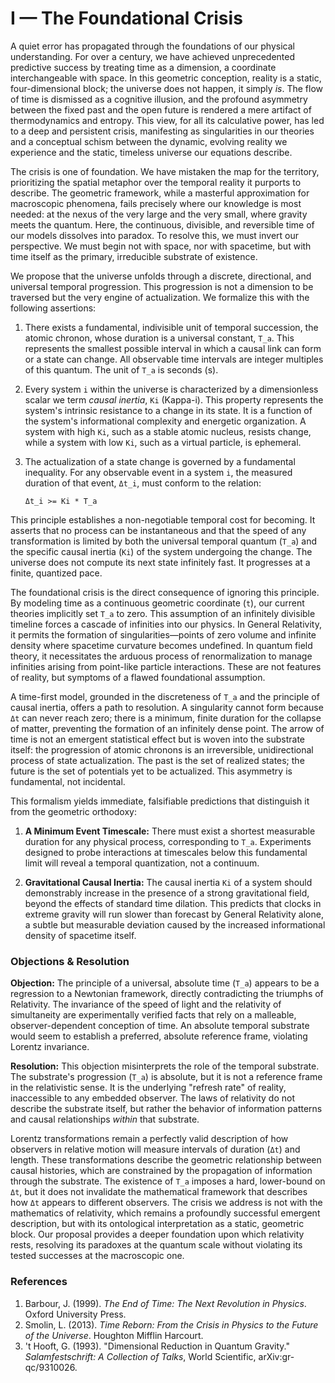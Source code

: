 # I — The Foundational Crisis

A quiet error has propagated through the foundations of our physical understanding. For over a century, we have achieved unprecedented predictive success by treating time as a dimension, a coordinate interchangeable with space. In this geometric conception, reality is a static, four-dimensional block; the universe does not happen, it simply *is*. The flow of time is dismissed as a cognitive illusion, and the profound asymmetry between the fixed past and the open future is rendered a mere artifact of thermodynamics and entropy. This view, for all its calculative power, has led to a deep and persistent crisis, manifesting as singularities in our theories and a conceptual schism between the dynamic, evolving reality we experience and the static, timeless universe our equations describe.

The crisis is one of foundation. We have mistaken the map for the territory, prioritizing the spatial metaphor over the temporal reality it purports to describe. The geometric framework, while a masterful approximation for macroscopic phenomena, fails precisely where our knowledge is most needed: at the nexus of the very large and the very small, where gravity meets the quantum. Here, the continuous, divisible, and reversible time of our models dissolves into paradox. To resolve this, we must invert our perspective. We must begin not with space, nor with spacetime, but with time itself as the primary, irreducible substrate of existence.

We propose that the universe unfolds through a discrete, directional, and universal temporal progression. This progression is not a dimension to be traversed but the very engine of actualization. We formalize this with the following assertions:

1.  There exists a fundamental, indivisible unit of temporal succession, the atomic chronon, whose duration is a universal constant, `T_a`. This represents the smallest possible interval in which a causal link can form or a state can change. All observable time intervals are integer multiples of this quantum. The unit of `T_a` is seconds (s).

2.  Every system `i` within the universe is characterized by a dimensionless scalar we term *causal inertia*, `Ki` (Kappa-i). This property represents the system's intrinsic resistance to a change in its state. It is a function of the system's informational complexity and energetic organization. A system with high `Ki`, such as a stable atomic nucleus, resists change, while a system with low `Ki`, such as a virtual particle, is ephemeral.

3.  The actualization of a state change is governed by a fundamental inequality. For any observable event in a system `i`, the measured duration of that event, `Δt_i`, must conform to the relation:

    `Δt_i >= Ki * T_a`

This principle establishes a non-negotiable temporal cost for becoming. It asserts that no process can be instantaneous and that the speed of any transformation is limited by both the universal temporal quantum (`T_a`) and the specific causal inertia (`Ki`) of the system undergoing the change. The universe does not compute its next state infinitely fast. It progresses at a finite, quantized pace.

The foundational crisis is the direct consequence of ignoring this principle. By modeling time as a continuous geometric coordinate (`t`), our current theories implicitly set `T_a` to zero. This assumption of an infinitely divisible timeline forces a cascade of infinities into our physics. In General Relativity, it permits the formation of singularities—points of zero volume and infinite density where spacetime curvature becomes undefined. In quantum field theory, it necessitates the arduous process of renormalization to manage infinities arising from point-like particle interactions. These are not features of reality, but symptoms of a flawed foundational assumption.

A time-first model, grounded in the discreteness of `T_a` and the principle of causal inertia, offers a path to resolution. A singularity cannot form because `Δt` can never reach zero; there is a minimum, finite duration for the collapse of matter, preventing the formation of an infinitely dense point. The arrow of time is not an emergent statistical effect but is woven into the substrate itself: the progression of atomic chronons is an irreversible, unidirectional process of state actualization. The past is the set of realized states; the future is the set of potentials yet to be actualized. This asymmetry is fundamental, not incidental.

This formalism yields immediate, falsifiable predictions that distinguish it from the geometric orthodoxy:

1.  **A Minimum Event Timescale:** There must exist a shortest measurable duration for any physical process, corresponding to `T_a`. Experiments designed to probe interactions at timescales below this fundamental limit will reveal a temporal quantization, not a continuum.

2.  **Gravitational Causal Inertia:** The causal inertia `Ki` of a system should demonstrably increase in the presence of a strong gravitational field, beyond the effects of standard time dilation. This predicts that clocks in extreme gravity will run slower than forecast by General Relativity alone, a subtle but measurable deviation caused by the increased informational density of spacetime itself.

### Objections & Resolution

**Objection:** The principle of a universal, absolute time (`T_a`) appears to be a regression to a Newtonian framework, directly contradicting the triumphs of Relativity. The invariance of the speed of light and the relativity of simultaneity are experimentally verified facts that rely on a malleable, observer-dependent conception of time. An absolute temporal substrate would seem to establish a preferred, absolute reference frame, violating Lorentz invariance.

**Resolution:** This objection misinterprets the role of the temporal substrate. The substrate's progression (`T_a`) is absolute, but it is not a reference frame in the relativistic sense. It is the underlying "refresh rate" of reality, inaccessible to any embedded observer. The laws of relativity do not describe the substrate itself, but rather the behavior of information patterns and causal relationships *within* that substrate.

Lorentz transformations remain a perfectly valid description of how observers in relative motion will measure intervals of duration (`Δt`) and length. These transformations describe the geometric relationship between causal histories, which are constrained by the propagation of information through the substrate. The existence of `T_a` imposes a hard, lower-bound on `Δt`, but it does not invalidate the mathematical framework that describes how `Δt` appears to different observers. The crisis we address is not with the mathematics of relativity, which remains a profoundly successful emergent description, but with its ontological interpretation as a static, geometric block. Our proposal provides a deeper foundation upon which relativity rests, resolving its paradoxes at the quantum scale without violating its tested successes at the macroscopic one.

### References

1.  Barbour, J. (1999). *The End of Time: The Next Revolution in Physics*. Oxford University Press.
2.  Smolin, L. (2013). *Time Reborn: From the Crisis in Physics to the Future of the Universe*. Houghton Mifflin Harcourt.
3.  't Hooft, G. (1993). "Dimensional Reduction in Quantum Gravity." *Salamfestschrift: A Collection of Talks*, World Scientific, arXiv:gr-qc/9310026.